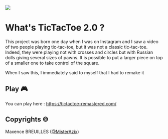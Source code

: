 ![](https://res.cloudinary.com/hf10ee93o/image/upload/v1628042787/meta_image_szx9xm.jpg)

# What's TicTacToe 2.0 ?

This project was born one day when I was on Instagram and I saw a video of two people playing tic-tac-toe, but it was not a classic tic-tac-toe. Indeed, they were playing not with crosses and circles but with Russian dolls giving several sizes of pawns. It is possible to put a larger piece on top of a smaller one to take control of the square.

When I saw this, I immediately said to myself that I had to remake it

## Play 🎮

You can play here : https://tictactoe-remastered.com/

## Copyrights ©

Maxence BREUILLES ([@MisterAzix](https://github.com/MisterAzix))
